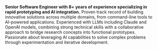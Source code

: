 **Senior Software Engineer with 8+ years of experience specializing in rapid prototyping and AI integration.** Proven track record of building innovative solutions across multiple domains, from command-line tools to AI-powered applications. Experienced with LLMs including Claude and OpenAI models, combining strong technical skills with a collaborative approach to bridge research concepts into functional prototypes. Passionate about leveraging AI capabilities to solve complex problems through experimentation and iterative development.